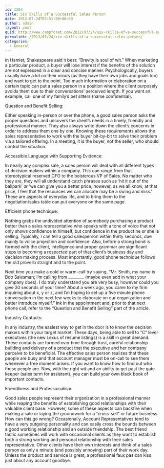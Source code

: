 ```yaml
---
id: 1264
title: Six Skills of a Successful Sales Person
date: 2012-07-24T02:51:00+00:00
author: admin
layout: post
guid: http://www.campforet.com/2012/07/24/six-skills-of-a-successful-sales-person/
permalink: /2012/07/24/six-skills-of-a-successful-sales-person/
categories:
  - General
---
```

In Hamlet, Shakespeare said it best: &#8220;Brevity is soul of wit.&#8221; When marketing a particular product, a buyer will lose interest if the benefits of the solution are not expressed in a clear and concise manner. Psychologically, buyers usually have a lot on their minds (as they have their own jobs and goals too) and want to get to the point. Too much information or elaboration on a certain topic can put a sales person in a position where the client purposely avoids them due to their conversations&#8217; perceived length. If you want an example, call one of my family&#8217;s pet sitters (name confidential).

Question and Benefit Selling:

Either speaking in-person or over the phone, a good sales person asks the proper questions and uncovers the client&#8217;s needs in a timely, friendly and professional manner. They also always write down the client&#8217;s concerns in order to address them one by one. Knowing these requirements allows the sales representative to work with the buyer bit-by-bit to solve their problem via a tailored offering. In a meeting, it is the buyer, not the seller, who should control the situation.

Accessible Language with Supporting Evidence:

In nearly any complex sale, a sales person will deal with all different types of decision makers within a company. This can range from that stereotypical reserved CFO to the boisterous VP of Sales. No matter who they are, they will all understand catch phrases such as &#8216;hit it out of the ballpark&#8217; or &#8216;we can give you a better price, however, as we all know, at that price, I feel that the resources we can allocate may be a swing and miss.&#8217; These are aspects of everyday life, and to bring them to the negotiation/sales table can put everyone on the same page.

Efficient phone technique:

Nothing grabs the undivided attention of somebody purchasing a product better than a sales representative who speaks with a tone of voice that not only shows confidence in himself, but confidence in the product he or she is selling. Typically, I can tell a good salesperson within thirty seconds, due mainly to voice projection and confidence. Also, before a strong bond is formed with the client, intelligence and proper grammar are significant steps to becoming a respected part of that client&#8217;s business day and decision making process. Most importantly, good phone technique follows the old proverb straight and to the point.

Next time you make a cold or warm-call try saying, &#8220;Mr. Smith, my name is Bob Salesman; I&#8217;m calling from \___\_____ (maybe even add in what your company does). I do truly understand you are very busy, however could you give 30 seconds of your time? About a week ago, you came to my firm inquiring about x, y or z, and I&#8217;m hoping to set up a five minute phone conversation in the next few weeks to elaborate on our organization and better introduce myself.&#8221; Ink in the appointment and, prior to that next phone call, refer to the &#8220;Question and Benefit Selling&#8221; part of the article.

Industry Contacts:

In any industry, the easiest way to get in the door is to know the decision makers within your target market. These days, being able to sell to &#8220;C&#8221; level executives (the new Lexus of resume listings) is a skill in great demand. These contacts are formed over time through trust, careful relationship building and delivery of a product that the executive and her company perceive to be beneficial. The effective sales person realizes that these people are busy and that account manager must be on-call to see them whenever a free moment arises. If you want to know how to find out who these people are. Now, with the right wit and an ability to get past the gate keeper (sales term for assistant), you can build your own black book of important contacts.

Friendliness and Professionalism:

Good sales people represent their organization in a professional manner while reaping the benefits of establishing good relationships with their valuable client base. However, some of these aspects can backfire when making a sale or laying the groundwork for a &#8220;cross-sell&#8221; or future business. How can this go wrong? Occasionally, Account Representatives tend to have a very outgoing personality and can easily cross the bounds between a good working relationship and an outside friendship. The best friend tactic sometimes will work with occasional clients as they want to establish both a strong working and personal relationship with their sales representative. Other clients have their own interests and think of a sales person as only a minute (and possibly annoying) part of their work day. Unless the product and service is great, a professional faux pas can kiss just about any account goodbye.